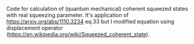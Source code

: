 Code for calculation of (quantum mechanical) coherent squeezed states with real squeezing parameter. It's application of https://arxiv.org/abs/1110.3234 eq.33 but I modified equation using displacement operator (https://en.wikipedia.org/wiki/Squeezed_coherent_state).
